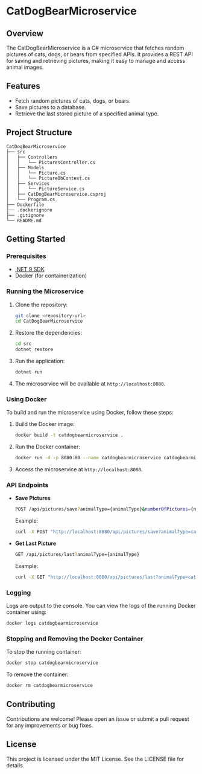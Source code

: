# CatDogBearMicroservice

## Overview
The CatDogBearMicroservice is a C# microservice that fetches random pictures of cats, dogs, or bears from specified APIs. It provides a REST API for saving and retrieving pictures, making it easy to manage and access animal images.

## Features
- Fetch random pictures of cats, dogs, or bears.
- Save pictures to a database.
- Retrieve the last stored picture of a specified animal type.

## Project Structure
```
CatDogBearMicroservice
├── src
│   ├── Controllers
│   │   └── PicturesController.cs
│   ├── Models
│   │   └── Picture.cs
│   │   └── PictureDbContext.cs
│   ├── Services
│   │   └── PictureService.cs
│   ├── CatDogBearMicroservice.csproj
│   └── Program.cs
├── Dockerfile
├── .dockerignore
├── .gitignore
└── README.md
```

## Getting Started

### Prerequisites
- [.NET 9 SDK](https://dotnet.microsoft.com/en-us/download/dotnet/9.0)
- Docker (for containerization)

### Running the Microservice

1. Clone the repository:
   ```sh
   git clone <repository-url>
   cd CatDogBearMicroservice
   ```

2. Restore the dependencies:
   ```sh
   cd src
   dotnet restore
   ```

3. Run the application:
   ```sh
   dotnet run
   ```

4. The microservice will be available at `http://localhost:8080`.

### Using Docker

To build and run the microservice using Docker, follow these steps:

1. Build the Docker image:
   ```sh
   docker build -t catdogbearmicroservice .
   ```

2. Run the Docker container:
   ```sh
   docker run -d -p 8080:80 --name catdogbearmicroservice catdogbearmicroservice
   ```

3. Access the microservice at `http://localhost:8080`.

### API Endpoints

- **Save Pictures**

  ```sh
  POST /api/pictures/save?animalType={animalType}&numberOfPictures={numberOfPictures}
  ```

  Example:

  ```sh
  curl -X POST "http://localhost:8080/api/pictures/save?animalType=cat&numberOfPictures=1"
  ```

- **Get Last Picture**

  ```sh
  GET /api/pictures/last?animalType={animalType}
  ```

  Example:

  ```sh
  curl -X GET "http://localhost:8080/api/pictures/last?animalType=cat"
  ```

### Logging

Logs are output to the console. You can view the logs of the running Docker container using:

```sh
docker logs catdogbearmicroservice
```

### Stopping and Removing the Docker Container

To stop the running container:

```sh
docker stop catdogbearmicroservice
```

To remove the container:

```sh
docker rm catdogbearmicroservice
```

## Contributing
Contributions are welcome! Please open an issue or submit a pull request for any improvements or bug fixes.

## License
This project is licensed under the MIT License. See the LICENSE file for details.